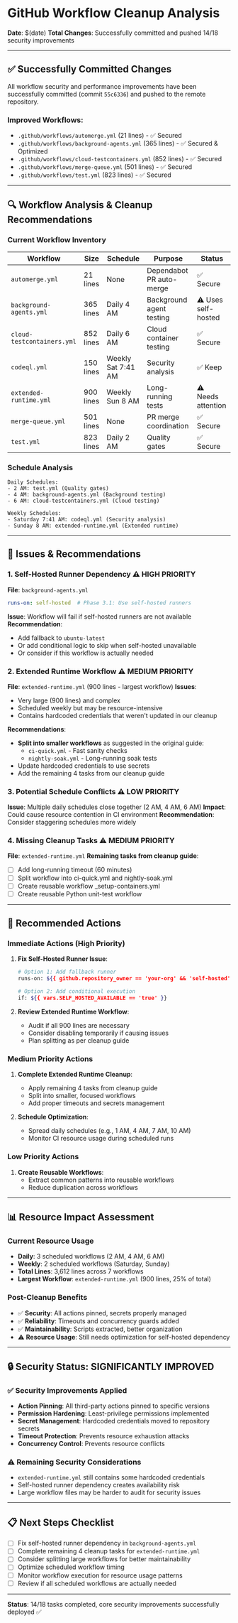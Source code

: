 # GitHub Workflow Cleanup Analysis

**Date**: $(date)
**Total Changes**: Successfully committed and pushed 14/18 security improvements

---

## ✅ Successfully Committed Changes

All workflow security and performance improvements have been successfully committed (commit `55c6336`) and pushed to the remote repository.

### Improved Workflows:
- `.github/workflows/automerge.yml` (21 lines) - ✅ Secured
- `.github/workflows/background-agents.yml` (365 lines) - ✅ Secured & Optimized
- `.github/workflows/cloud-testcontainers.yml` (852 lines) - ✅ Secured
- `.github/workflows/merge-queue.yml` (501 lines) - ✅ Secured
- `.github/workflows/test.yml` (823 lines) - ✅ Secured

---

## 🔍 Workflow Analysis & Cleanup Recommendations

### Current Workflow Inventory

| Workflow | Size | Schedule | Purpose | Status |
|----------|------|----------|---------|---------|
| `automerge.yml` | 21 lines | None | Dependabot PR auto-merge | ✅ Secure |
| `background-agents.yml` | 365 lines | Daily 4 AM | Background agent testing | ⚠️ Uses self-hosted |
| `cloud-testcontainers.yml` | 852 lines | Daily 6 AM | Cloud container testing | ✅ Secure |
| `codeql.yml` | 150 lines | Weekly Sat 7:41 AM | Security analysis | ✅ Keep |
| `extended-runtime.yml` | 900 lines | Weekly Sun 8 AM | Long-running tests | ⚠️ Needs attention |
| `merge-queue.yml` | 501 lines | None | PR merge coordination | ✅ Secure |
| `test.yml` | 823 lines | Daily 2 AM | Quality gates | ✅ Secure |

### Schedule Analysis
```
Daily Schedules:
- 2 AM: test.yml (Quality gates)
- 4 AM: background-agents.yml (Background testing)
- 6 AM: cloud-testcontainers.yml (Cloud testing)

Weekly Schedules:
- Saturday 7:41 AM: codeql.yml (Security analysis)
- Sunday 8 AM: extended-runtime.yml (Extended runtime)
```

---

## 🚨 Issues & Recommendations

### 1. **Self-Hosted Runner Dependency** ⚠️ HIGH PRIORITY
**File**: `background-agents.yml`
```yaml
runs-on: self-hosted  # Phase 3.1: Use self-hosted runners
```
**Issue**: Workflow will fail if self-hosted runners are not available
**Recommendation**:
- Add fallback to `ubuntu-latest`
- Or add conditional logic to skip when self-hosted unavailable
- Or consider if this workflow is actually needed

### 2. **Extended Runtime Workflow** ⚠️ MEDIUM PRIORITY
**File**: `extended-runtime.yml` (900 lines - largest workflow)
**Issues**:
- Very large (900 lines) and complex
- Scheduled weekly but may be resource-intensive
- Contains hardcoded credentials that weren't updated in our cleanup

**Recommendations**:
- **Split into smaller workflows** as suggested in the original guide:
  - `ci-quick.yml` - Fast sanity checks
  - `nightly-soak.yml` - Long-running soak tests
- Update hardcoded credentials to use secrets
- Add the remaining 4 tasks from our cleanup guide

### 3. **Potential Schedule Conflicts** ⚠️ LOW PRIORITY
**Issue**: Multiple daily schedules close together (2 AM, 4 AM, 6 AM)
**Impact**: Could cause resource contention in CI environment
**Recommendation**: Consider staggering schedules more widely

### 4. **Missing Cleanup Tasks** ⚠️ MEDIUM PRIORITY
**File**: `extended-runtime.yml`
**Remaining tasks from cleanup guide**:
- [ ] Add long-running timeout (60 minutes)
- [ ] Split workflow into ci-quick.yml and nightly-soak.yml
- [ ] Create reusable workflow _setup-containers.yml
- [ ] Create reusable Python unit-test workflow

---

## 🎯 Recommended Actions

### Immediate Actions (High Priority)
1. **Fix Self-Hosted Runner Issue**:
   ```bash
   # Option 1: Add fallback runner
   runs-on: ${{ github.repository_owner == 'your-org' && 'self-hosted' || 'ubuntu-latest' }}

   # Option 2: Add conditional execution
   if: ${{ vars.SELF_HOSTED_AVAILABLE == 'true' }}
   ```

2. **Review Extended Runtime Workflow**:
   - Audit if all 900 lines are necessary
   - Consider disabling temporarily if causing issues
   - Plan splitting as per cleanup guide

### Medium Priority Actions
1. **Complete Extended Runtime Cleanup**:
   - Apply remaining 4 tasks from cleanup guide
   - Split into smaller, focused workflows
   - Add proper timeouts and secrets management

2. **Schedule Optimization**:
   - Spread daily schedules (e.g., 1 AM, 4 AM, 7 AM, 10 AM)
   - Monitor CI resource usage during scheduled runs

### Low Priority Actions
1. **Create Reusable Workflows**:
   - Extract common patterns into reusable workflows
   - Reduce duplication across workflows

---

## 📊 Resource Impact Assessment

### Current Resource Usage
- **Daily**: 3 scheduled workflows (2 AM, 4 AM, 6 AM)
- **Weekly**: 2 scheduled workflows (Saturday, Sunday)
- **Total Lines**: 3,612 lines across 7 workflows
- **Largest Workflow**: `extended-runtime.yml` (900 lines, 25% of total)

### Post-Cleanup Benefits
- ✅ **Security**: All actions pinned, secrets properly managed
- ✅ **Reliability**: Timeouts and concurrency guards added
- ✅ **Maintainability**: Scripts extracted, better organization
- ⚠️ **Resource Usage**: Still needs optimization for self-hosted dependency

---

## 🔒 Security Status: SIGNIFICANTLY IMPROVED

### ✅ Security Improvements Applied
- **Action Pinning**: All third-party actions pinned to specific versions
- **Permission Hardening**: Least-privilege permissions implemented
- **Secret Management**: Hardcoded credentials moved to repository secrets
- **Timeout Protection**: Prevents resource exhaustion attacks
- **Concurrency Control**: Prevents resource conflicts

### ⚠️ Remaining Security Considerations
- `extended-runtime.yml` still contains some hardcoded credentials
- Self-hosted runner dependency creates availability risk
- Large workflow files may be harder to audit for security issues

---

## 📋 Next Steps Checklist

- [ ] Fix self-hosted runner dependency in `background-agents.yml`
- [ ] Complete remaining 4 cleanup tasks for `extended-runtime.yml`
- [ ] Consider splitting large workflows for better maintainability
- [ ] Optimize scheduled workflow timing
- [ ] Monitor workflow execution for resource usage patterns
- [ ] Review if all scheduled workflows are actually needed

---

**Status**: 14/18 tasks completed, core security improvements successfully deployed ✅
